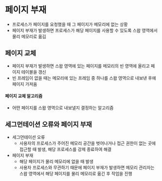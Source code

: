 # 페이지 부재

- 프로세스가 페이지를 요청했을 때 그 페이지가 메모리에 없는 상황
- 페이지 부재가 발생하면 프로세스가 해당 페이지를 사용할 수 있도록 스왑 영역에서 물리 메모리로 옮김

## 페이지 교체

- 페이지 부재가 발생하면 스왑 영역에 있는 페이지를 메모리의 빈 영역에 올리고 페이지 테이블을 갱신
- 빈 프레임이 없을 때는 메모리에 있는 프레임 중 하나를 스왑 영역으로 내보낸 후에 페이지 가져옴

#### 페이지 교체 알고리즘

- 어떤 페이지를 스왑 영역으로 내보낼지 결정하는 알고리즘

## 세그먼테이션 오류와 페이지 부재

- 세그먼테이션 오류
  - 사용자의 프로세스가 주어진 메모리 공간을 벗어나거나 접근 권한이 없는 곳에 접근할 때 발생, 해당 프로세스를 강제 종료하여 해결
- 페이지 부재
  - 해당 페이지가 물리 메모리에 없을 때 발생
  - 사용자 프로세스와 무관하기 때문에 페이지 부재가 발생하면 메모리 관리자는 스왑 영역에서 해당 페이지를 물리 메모리로 옮긴 후 작업을 진행